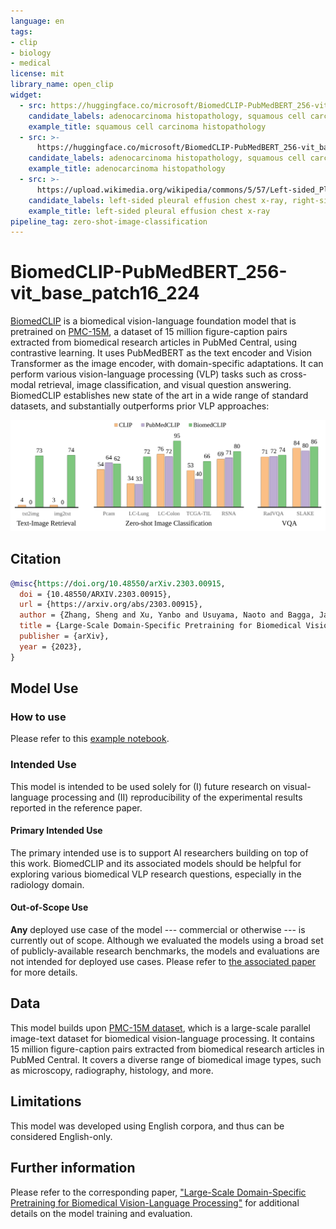 ```yaml
---
language: en
tags:
- clip
- biology
- medical
license: mit
library_name: open_clip
widget:
  - src: https://huggingface.co/microsoft/BiomedCLIP-PubMedBERT_256-vit_base_patch16_224/resolve/main/example_data/biomed_image_classification_example_data/squamous_cell_carcinoma_histopathology.jpeg
    candidate_labels: adenocarcinoma histopathology, squamous cell carcinoma histopathology
    example_title: squamous cell carcinoma histopathology
  - src: >-
      https://huggingface.co/microsoft/BiomedCLIP-PubMedBERT_256-vit_base_patch16_224/resolve/main/example_data/biomed_image_classification_example_data/adenocarcinoma_histopathology.jpg
    candidate_labels: adenocarcinoma histopathology, squamous cell carcinoma histopathology
    example_title: adenocarcinoma histopathology    
  - src: >-
      https://upload.wikimedia.org/wikipedia/commons/5/57/Left-sided_Pleural_Effusion.jpg
    candidate_labels: left-sided pleural effusion chest x-ray, right-sided pleural effusion chest x-ray, normal chest x-ray
    example_title: left-sided pleural effusion chest x-ray
pipeline_tag: zero-shot-image-classification
---
```


# BiomedCLIP-PubMedBERT_256-vit_base_patch16_224

[BiomedCLIP](https://aka.ms/biomedclip-paper) is a biomedical vision-language foundation model that is pretrained on [PMC-15M](https://aka.ms/biomedclip-paper), a dataset of 15 million figure-caption pairs extracted from biomedical research articles in PubMed Central, using contrastive learning. 
It uses PubMedBERT as the text encoder and Vision Transformer as the image encoder, with domain-specific adaptations.
It can perform various vision-language processing (VLP) tasks such as cross-modal retrieval, image classification, and visual question answering. 
BiomedCLIP establishes new state of the art in a wide range of standard datasets, and substantially outperforms prior VLP approaches:

![](biomed-vlp-eval.svg)


## Citation

```bibtex
@misc{https://doi.org/10.48550/arXiv.2303.00915,
  doi = {10.48550/ARXIV.2303.00915},
  url = {https://arxiv.org/abs/2303.00915},
  author = {Zhang, Sheng and Xu, Yanbo and Usuyama, Naoto and Bagga, Jaspreet and Tinn, Robert and Preston, Sam and Rao, Rajesh and Wei, Mu and Valluri, Naveen and Wong, Cliff and Lungren, Matthew and Naumann, Tristan and Poon, Hoifung},
  title = {Large-Scale Domain-Specific Pretraining for Biomedical Vision-Language Processing},
  publisher = {arXiv},
  year = {2023},
}
```

## Model Use

### How to use

Please refer to this [example notebook](https://aka.ms/biomedclip-example-notebook).

### Intended Use

This model is intended to be used solely for (I) future research on visual-language processing and (II) reproducibility of the experimental results reported in the reference paper.

#### Primary Intended Use

The primary intended use is to support AI researchers building on top of this work. BiomedCLIP and its associated models should be helpful for exploring various biomedical VLP research questions, especially in the radiology domain.

#### Out-of-Scope Use

**Any** deployed use case of the model --- commercial or otherwise --- is currently out of scope. Although we evaluated the models using a broad set of publicly-available research benchmarks, the models and evaluations are not intended for deployed use cases. Please refer to [the associated paper](https://aka.ms/biomedclip-paper) for more details.

## Data

This model builds upon [PMC-15M dataset](https://aka.ms/biomedclip-paper), which is a large-scale parallel image-text dataset for biomedical vision-language processing. It contains 15 million figure-caption pairs extracted from biomedical research articles in PubMed Central. It covers a diverse range of biomedical image types, such as microscopy, radiography, histology, and more.

## Limitations

This model was developed using English corpora, and thus can be considered English-only.

## Further information

Please refer to the corresponding paper, ["Large-Scale Domain-Specific Pretraining for Biomedical Vision-Language Processing"](https://aka.ms/biomedclip-paper) for additional details on the model training and evaluation.